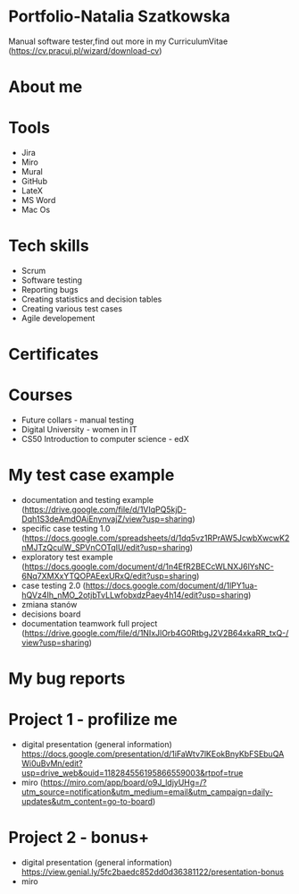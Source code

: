 # Portfolio-Natalia Szatkowska
Manual software tester,find out more in my CurriculumVitae (https://cv.pracuj.pl/wizard/download-cv)

# About me 

# Tools
* Jira
* Miro
* Mural
* GitHub
* LateX
* MS Word
* Mac Os

# Tech skills
* Scrum 
* Software testing
* Reporting bugs
* Creating statistics and decision tables
* Creating various test cases
* Agile developement

# Certificates

# Courses
* Future collars - manual testing
* Digital University - women in IT
* CS50 Introduction to computer science - edX

# My test case example
* documentation and testing example (https://drive.google.com/file/d/1VIqPQ5kjD-Dqh1S3deAmdOAiEnynvajZ/view?usp=sharing)
* specific case testing 1.0  (https://docs.google.com/spreadsheets/d/1dq5vz1RPrAW5JcwbXwcwK2nMJTzQculW_SPVnCOTqIU/edit?usp=sharing)
* exploratory test example (https://docs.google.com/document/d/1n4EfR2BECcWLNXJ6lYsNC-6Nq7XMXxYTQOPAEexURxQ/edit?usp=sharing)
* case testing 2.0 (https://docs.google.com/document/d/1lPY1ua-hQVz4Ih_nMO_2otjbTvLLwfobxdzPaey4h14/edit?usp=sharing)
* zmiana stanów
* decisions board
* documentation teamwork full project (https://drive.google.com/file/d/1NIxJlOrb4G0RtbgJ2V2B64xkaRR_txQ-/view?usp=sharing)

# My bug reports

# Project 1 - profilize me
* digital presentation (general information) https://docs.google.com/presentation/d/1iFaWtv7lKEokBnyKbFSEbuQAWi0uBvMn/edit?usp=drive_web&ouid=118284556195866559003&rtpof=true
* miro (https://miro.com/app/board/o9J_ldjyUHg=/?utm_source=notification&utm_medium=email&utm_campaign=daily-updates&utm_content=go-to-board)

# Project 2 - bonus+
* digital presentation (general information) https://view.genial.ly/5fc2baedc852dd0d36381122/presentation-bonus
* miro 
